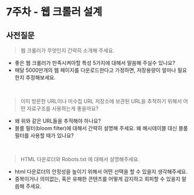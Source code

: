 # 7주차 - 웹 크롤러 설계

## 사전질문

> 웹 크롤러가 무엇인지 간략히 소개해 주세요.
  - 좋은 웹 크롤러가 만족시켜야할 특성 5가지에 대해서 말씀해 주실수 있나요?
  - 매달 5000만개의 웹 페이지를 다운로드한다고 가정하면, 저장용량이 얼마나 필요한지 추정해보세요.

<br>

> 이미 방문한 URL이나 미수집 URL 저장소에 보관된 URL을 추적하기 위해서 어떤 자료구조를 사용하는게 좋을까요?
  - 왜 위와 같은 URL들을 추적해야 하나요?
  - 블룸 필터(bloom filter)에 대해서 간략히 설명해 주세요. 왜 해시테이블 대신 블룸필터를 사용할 때가 있나요?

<br>

> HTML 다운로더와 Robots.txt 에 대해서 설명해주세요.
  - html 다운로더의 안정성을 높이기 위해서 어떤 선택을 할 수 있을지 생각해주세요.
  - 중복이거나 의미없는, 혹은 유해한 콘텐츠를 어떻게 감지하고 회피할 수 있을지 말씀해 주세요.
